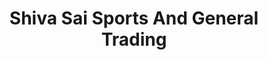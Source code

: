 ---
title: "Shiva Sai Sports And General Trading"
url: /bangalore/shiva-sai-sports-and-general-trading/
shop: sports
---